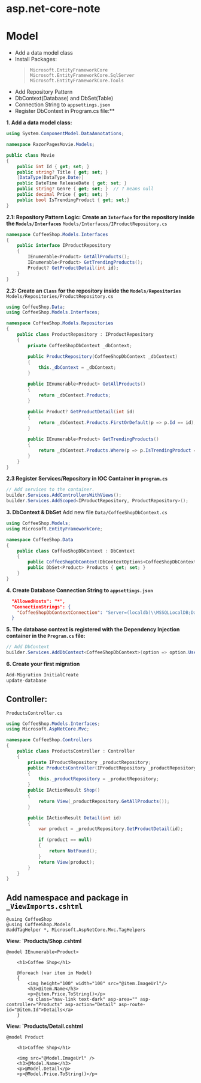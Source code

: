 # asp.net-core-note

# Model
- Add a data model class
- Install Packages:
   > `Microsoft.EntityFrameworkCore` 
   > `Microsoft.EntityFrameworkCore.SqlServer`
   > `Microsoft.EntityFrameworkCore.Tools`
- Add Repository Pattern
- DbContext(Database) and DbSet(Table)
- Connection String to `appsettings.json`
- Register DbContext in Program.cs file:**

**1. Add a data model class:**
   
```c#
using System.ComponentModel.DataAnnotations;

namespace RazorPagesMovie.Models;

public class Movie
{
    public int Id { get; set; }
    public string? Title { get; set; }
    [DataType(DataType.Date)]
    public DateTime ReleaseDate { get; set; }
    public string? Genre { get; set; }  // ? means null
    public decimal Price { get; set; }
    public bool IsTrendingProduct { get; set;}
}
```

**2.1:  Repository Pattern Logic:**
**Create an `Interface` for the repository inside the `Models/Interfaces`**
`Models/Interfaces/IProductRepository.cs`
```c#
namespace CoffeeShop.Models.Interfaces
{
    public interface IProductRepository
    {
        IEnumerable<Product> GetAllProducts();
        IEnumerable<Product> GetTrendingProducts();
        Product? GetProductDetail(int id);
    }
}
```

**2.2:  Create an `Class` for the repository inside the `Models/Repositories`**
`Models/Repositories/ProductRepository.cs`
```c#
using CoffeeShop.Data;
using CoffeeShop.Models.Interfaces;

namespace CoffeeShop.Models.Repositories
{
    public class ProductRepository : IProductRepository
    {
        private CoffeeShopDbContext _dbContext;

        public ProductRepository(CoffeeShopDbContext _dbContext)
        {
            this._dbContext = _dbContext;
        }

        public IEnumerable<Product> GetAllProducts()
        {
            return _dbContext.Products;
        }

        public Product? GetProductDetail(int id)
        {
            return _dbContext.Products.FirstOrDefault(p => p.Id == id);
        }

        public IEnumerable<Product> GetTrendingProducts()
        {
            return _dbContext.Products.Where(p => p.IsTrendingProduct == true);
        }
    }
}


```
**2.3  Register Services/Repository in IOC Container in `program.cs`**
```c#
// Add services to the container.
builder.Services.AddControllersWithViews();
builder.Services.AddScoped<IProductRepository, ProductRepository>();
```

**3. DbContext & DbSet**
Add new file `Data/CoffeeShopDbContext.cs`
```c#
using CoffeeShop.Models;
using Microsoft.EntityFrameworkCore;

namespace CoffeeShop.Data
{
    public class CoffeeShopDbContext : DbContext
    {
        public CoffeeShopDbContext(DbContextOptions<CoffeeShopDbContext> options) : base(options) {}
        public DbSet<Product> Products { get; set; }
    }
}
```
**4. Create Database Connection String to `appsettings.json`**
```json
  "AllowedHosts": "*",
  "ConnectionStrings": {
    "CoffeeShopDbContextConnection": "Server=(localdb)\\MSSQLLocalDB;Database=CoffeeShopDb;Trusted_Connection=True;MultipleActiveResultSets=true"
  }
```
**5. The database context is registered with the Dependency Injection container in the `Program.cs` file:**
```c#
// Add DbContext
builder.Services.AddDbContext<CoffeeShopDbContext>(option => option.UseSqlServer(builder.Configuration.GetConnectionString("CoffeeShopDbContextConnection")));
```
**6. Create your first migration**
```c#
Add-Migration InitialCreate
update-database
```

## Controller:
`ProductsController.cs`
```c#
using CoffeeShop.Models.Interfaces;
using Microsoft.AspNetCore.Mvc;

namespace CoffeeShop.Controllers
{
    public class ProductsController : Controller
    {
        private IProductRepository _productRepository;
        public ProductsController(IProductRepository _productRepository)
        {
            this._productRepository = _productRepository;
        }
        public IActionResult Shop()
        {
            return View(_productRepository.GetAllProducts());
        }

        public IActionResult Detail(int id)
        {
            var product = _productRepository.GetProductDetail(id);

            if (product == null)
            {
                return NotFound();
            }
            return View(product);
        }
    }
}

```

## Add namespace and package in `_ViewImports.cshtml`
```cshtml
@using CoffeeShop
@using CoffeeShop.Models
@addTagHelper *, Microsoft.AspNetCore.Mvc.TagHelpers
```

**View: `Products/Shop.cshtml**
```cshtml
@model IEnumerable<Product>

    <h1>Coffee Shop</h1>
    
    @foreach (var item in Model)
    {
        <img height="100" width="100" src="@item.ImageUrl"/>
        <h3>@item.Name</h3>
        <p>@item.Price.ToString()</p>
        <a class="nav-link text-dark" asp-area="" asp-controller="Products" asp-action="Detail" asp-route-id="@item.Id">Details</a>
    }
```

**View: `Products/Detail.cshtml**
```cshtml
@model Product

    <h1>Coffee Shop</h1>

    <img src="@Model.ImageUrl" />
    <h3>@Model.Name</h3>
    <p>@Model.Detail</p>
    <p>@Model.Price.ToString()</p>
```
